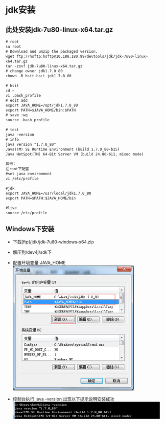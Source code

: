 # jdk安装

## 此处安装jdk-7u80-linux-x64.tar.gz

```
# root
su root
# Download and unzip the packaged version.
wget ftp://hsftp:hsftp@10.188.180.99/devtools/jdk/jdk-7u80-linux-x64.tar.gz
tar -zxvf jdk-7u80-linux-x64.tar.gz
# change owner jdk1.7.0_80
chown -R hsit.hsit jdk1.7.0_80

# hsit
cd ~
vi .bash_profile
# edit add
export JAVA_HOME=/opt/jdk1.7.0_80
export PATH=$JAVA_HOME/bin:$PATH
# save :wq
source .bash_profile

# test
java -version
# info
java version "1.7.0_80"
Java(TM) SE Runtime Environment (build 1.7.0_80-b15)
Java HotSpot(TM) 64-Bit Server VM (build 24.80-b11, mixed mode)
```
```
其他：
在root下配置
#set java environment
vi /etc/profile

#jdk
export JAVA_HOME=/usr/local/jdk1.7.0_80
export PATH=$PATH:$JAVA_HOME/bin

#live
source /etc/profile
```

## Windows下安装

* 下载\[ftp\]/jdk/jdk-7u80-windows-x64.zip
* 解压到/dev4j/sdk下
* 配置环境变量 JAVA\_HOME  
  ![](/cn/install/images/dev4j_java_home.png)

* 控制台执行 java -version 出现以下提示说明安装成功  
  ![](/cn/install/images/dev4j_java_home_version.png)



